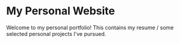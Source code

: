 # My Personal Website

Welcome to my personal portfolio! This contains my resume / some selected personal projects I've pursued.
